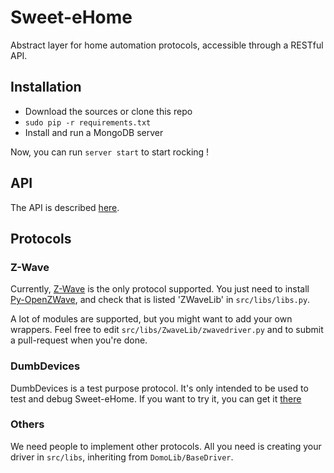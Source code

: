 # Sweet-eHome

Abstract layer for home automation protocols, accessible through a RESTful API.

## Installation
* Download the sources or clone this repo
* `sudo pip -r requirements.txt`
* Install and run a MongoDB server

Now, you can run `server start` to start rocking !

## API
The API is described [here](http://docs.sweetehome.apiary.io/).

## Protocols
### Z-Wave
Currently, [Z-Wave](http://www.z-wave.com/modules/ZwaveStart/) is the only protocol supported.
You just need to install [Py-OpenZWave](https://github.com/maartendamen/py-openzwave), and check that is listed 'ZWaveLib' in `src/libs/libs.py`.

A lot of modules are supported, but you might want to add your own wrappers. Feel free to edit `src/libs/ZwaveLib/zwavedriver.py` and to submit a pull-request when you're done.

### DumbDevices
DumbDevices is a test purpose protocol. It's only intended to be used to test and debug Sweet-eHome. If you want to try it, you can get it [there](https://bitbucket.org/peroux_y/dumbdevices)

### Others
We need people to implement other protocols. All you need is creating your driver in `src/libs`, inheriting from `DomoLib/BaseDriver`.
